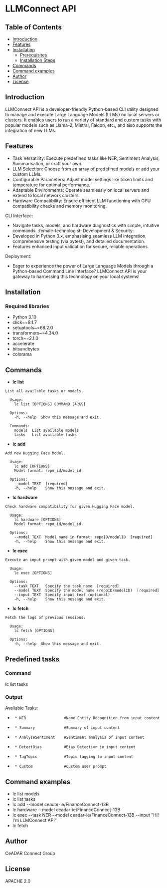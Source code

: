 # LLMConnect API

## Table of Contents
- [Introduction](#introduction)
- [Features](#features)
- [Installation](#installation)
  - [Prerequisites](#prerequisites)
  - [Installation Steps](#installation-steps)
- [Commands](#commands)
- [Command examples](#Commandexamples)
- [Author](#Author)
- [License](#license)

## Introduction
LLMConnect API is a developer-friendly Python-based CLI utility designed to manage and execute Large Language Models (LLMs) on local servers or clusters. It enables users to run a variety of standard and custom tasks with popular models such as Llama-2, Mistral, Falcon, etc., and also supports the integration of new LLMs.


## Features
- Task Versatility: Execute predefined tasks like NER, Sentiment Analysis, Summarisation, or craft your own.
- LLM Selection: Choose from an array of predefined models or add your custom LLMs.
- Configurable Parameters: Adjust model settings like token limits and temperature for optimal performance.
- Adaptable Environments: Operate seamlessly on local servers and extend to local network clusters.
- Hardware Compatibility: Ensure efficient LLM functioning with GPU compatibility checks and memory monitoring.

CLI Interface:
- Navigate tasks, models, and hardware diagnostics with simple, intuitive commands.
:female-technologist: Development & Security:
- Developed in Python 3.x, emphasising seamless LLM integration, comprehensive testing (via pytest), and detailed documentation.
- Features enhanced input validation for secure, reliable operations.

Deployment:
- Eager to experience the power of Large Language Models through a Python-based Command Line Interface? LLMConnect API is your gateway to harnessing this technology on your local systems!

## Installation

### Required libraries
- Python 3.10
- click==8.1.7
- setuptools~=68.2.0
- transformers~=4.34.0
- torch~=2.1.0
- accelerate
- bitsandbytes
- colorama

## Commands
- **lc list**
```
List all available tasks or models.

  Usage:
    lc list [OPTIONS] COMMAND [ARGS]

  Options:
    -h, --help  Show this message and exit.

  Commands:
    models  List available models
    tasks   List available tasks
```

- **lc add**
```
Add new Hugging Face Model. 

  Usage:
    lc add [OPTIONS]
    Model format: repo_id/model_id

  Options:
    --model TEXT  [required]
    -h, --help    Show this message and exit.
```

- **lc hardware**
```
Check hardware compatibility for given Hugging Face model.

  Usage: 
    lc hardware [OPTIONS]
    Model format: repo_id/model_id.

  Options:
    --model TEXT  Model name in format: repoID/modelID  [required]
    -h, --help    Show this message and exit.
```

- **lc exec**
```
Execute an input prompt with given model and given task.

  Usage: 
    lc exec [OPTIONS]

  Options:
    --task TEXT   Specify the task name  [required]
    --model TEXT  Specify the model name (repoID/modelID)  [required]
    --input TEXT  Specify input text (optional)
    -h, --help    Show this message and exit.
```

- **lc fetch**
```
Fetch the logs of previous sessions.

  Usage:
    lc fetch [OPTIONS]

  Options:
    -h, --help  Show this message and exit.
```
## Predefined tasks
### Command
lc list tasks
### Output
Available Tasks:
 -      * NER                 #Name Entity Recognition from input content
 -      * Summary             #Summary of input content
 -      * AnalyseSentiment    #Sentiment analysis of input content
 -      * DetectBias          #Bias Detection in input content
 -      * TagTopic            #Topic tagging to input content
 -      * Custom              #Custom user prompt

## Command examples
- lc list models
- lc list tasks
- lc add --model ceadar-ie/FinanceConnect-13B
- lc hardware --model ceadar-ie/FinanceConnect-13B
- lc exec --task NER --model ceadar-ie/FinanceConnect-13B --input "Hi! I'm LLMConnect API"
- lc fetch

## Author
CeADAR Connect Group

## License
APACHE 2.0
